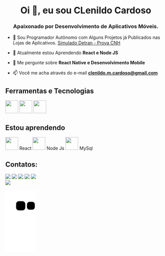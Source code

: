 
<h1 align="center">Oi 👋, eu sou CLenildo Cardoso</h1>
<h3 align="center">Apaixonado por Desenvolvimento de Aplicativos Móveis.</h3>

- 🔭 Sou Programador Autônomo com Alguns Projetos já Publicados nas Lojas de Aplicativos. [Simulado Detran - Prova CNH](https://play.google.com/store/apps/details?id=com.simudetran)

- 🌱 Atualmente estou Aprendendo **React e Node JS**

- 💬 Me pergunte sobre **React Native e Desenvolvimento Mobile**

- 📫 Você me acha através do e-mail **clenildo.m.cardoso@gmail.com**

## Ferramentas e Tecnologias

<img src="https://cdn.jsdelivr.net/gh/devicons/devicon/icons/git/git-original.svg" width="40" height="40"/>
<img src="https://cdn.jsdelivr.net/gh/devicons/devicon/icons/xd/xd-plain.svg" width="40" height="40"/>
<img src="https://cdn.jsdelivr.net/gh/devicons/devicon/icons/photoshop/photoshop-plain.svg" width="40" height="40"/>
          
## Estou aprendendo

<img src="https://cdn.jsdelivr.net/gh/devicons/devicon/icons/react/react-original.svg" width="40" height="40"/>
React
<img src="https://cdn.jsdelivr.net/gh/devicons/devicon/icons/nodejs/nodejs-original.svg" width="40" height="40"/>    
Node Js
<img src="https://cdn.jsdelivr.net/gh/devicons/devicon/icons/mysql/mysql-original.svg" width="40" height="40" />
MySql

## Contatos:

<div>
<a href="https://www.youtube.com/seu-canal-youtube-aqui" target="_blank"><img src="https://img.shields.io/badge/YouTube-FF0000?style=for-the-badge&logo=youtube&logoColor=white" target="_blank"></a>
<a href="https://instagram.com/seu-usuário-instagram-aqui" target="_blank"><img src="https://img.shields.io/badge/-Instagram-%23E4405F?style=for-the-badge&logo=instagram&logoColor=white" target="_blank"></a>
<a href="https://www.twitch.tv/seu-usuário-aqui" target="_blank"><img src="https://img.shields.io/badge/Twitch-9146FF?style=for-the-badge&logo=twitch&logoColor=white" target="_blank"></a>
<a href = "mailto:contato@seu-usuário-aqui"><img src="https://img.shields.io/badge/Gmail-D14836?style=for-the-badge&logo=gmail&logoColor=white" target="_blank"></a>
<a href="https://www.linkedin.com/in/seu-usuário-linkedln-aqui" target="_blank"><img src="https://img.shields.io/badge/-LinkedIn-%230077B5?style=for-the-badge&logo=linkedin&logoColor=white" target="_blank"></a>   
</div>

<div>
<a href="https://github.com/ClenildoCardoso">
<img height="180em" src="https://github-readme-stats.vercel.app/api?username=ClenildoCardoso&show_icons=true&theme=dracula&include_all_commits=true&count_private=true"/>
</div>

  ![Snake animation](https://github.com/ClenildoCardoso/ClenildoCardoso/blob/output/github-contribution-grid-snake.svg)
